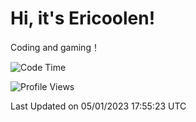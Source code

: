 # Hi, it's Ericoolen!
Coding and gaming！

<!--START_SECTION:waka-->
![Code Time](http://img.shields.io/badge/Code%20Time--blue)

![Profile Views](http://img.shields.io/badge/Profile%20Views-0-blue)


 Last Updated on 05/01/2023 17:55:23 UTC
<!--END_SECTION:waka-->

